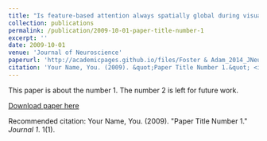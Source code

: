 ```yaml
---
title: "Is feature-based attention always spatially global during visual search?"
collection: publications
permalink: /publication/2009-10-01-paper-title-number-1
excerpt: ''
date: 2009-10-01
venue: 'Journal of Neuroscience'
paperurl: 'http://academicpages.github.io/files/Foster & Adam_2014_JNeurosci.pdf'
citation: 'Your Name, You. (2009). &quot;Paper Title Number 1.&quot; <i>Journal 1</i>. 1(1).'
---
```

This paper is about the number 1. The number 2 is left for future work.

[Download paper here](http://academicpages.github.io/files/paper1.pdf)

Recommended citation: Your Name, You. (2009). "Paper Title Number 1." <i>Journal 1</i>. 1(1).